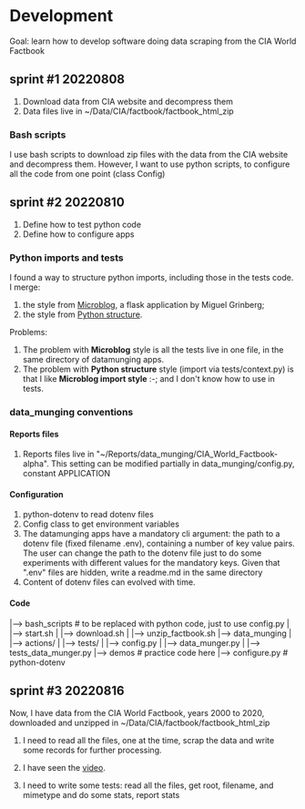 # Development

Goal: learn how to develop software doing data scraping from the CIA World Factbook

## sprint #1 20220808

1. Download data from CIA website and decompress them
2. Data files live in ~/Data/CIA/factbook/factbook_html_zip

### Bash scripts
I use bash scripts to download zip files with the data from the CIA website and decompress them. 
However, I want to use python scripts, to configure all the code from one point (class Config)


## sprint #2 20220810 

1. Define how to test python code
2. Define how to configure apps

### Python imports and tests
I found a way to structure python imports, including those in the tests code. 
I merge:
1. the style from [Microblog](https://github.com/miguelgrinberg/microblog), a flask application by Miguel Grinberg;
2. the style from  [Python structure](https://docs.python-guide.org/writing/structure/).

Problems:

1. The problem with **Microblog** style is all the tests live in one file, in the same directory of datamunging apps.
2. The problem with **Python structure** style (import via tests/context.py) is that I like **Microblog import style** :-; and I don't know how to use in tests.

### data_munging conventions

#### Reports files
1. Reports files live in "~/Reports/data_munging/CIA_World_Factbook-alpha". This setting can be modified partially in data_munging/config.py, constant APPLICATION

#### Configuration
1. python-dotenv to read dotenv files
2. Config class to get environment variables
3. The datamunging apps have a mandatory cli argument: the path to a dotenv file (fixed filename .env), containing a number of key value pairs. The user can change the path to the dotenv file just to do some experiments with different values for the mandatory keys. Given that ".env" files are hidden, write a readme.md in the same directory
4. Content of dotenv files can evolved with time.

#### Code
 |--> bash_scripts              # to be replaced with python code, just to use config.py
 |      |--> start.sh
 |      |--> download.sh
 |      |--> unzip_factbook.sh
 |--> data_munging
 |      |--> actions/
 |      |--> tests/
 |      |--> config.py
 |      |--> data_munger.py
 |      |--> tests_data_munger.py
 |--> demos                    # practice code here
        |--> configure.py      # python-dotenv


## sprint #3 20220816

Now, I have data from the CIA World Factbook, years 2000 to 2020, downloaded and unzipped in ~/Data/CIA/factbook/factbook_html_zip

1. I need to read all the files, one at the time, scrap the data and write some records for further processing.

2. I have seen the [video](https://www.youtube.com/watch?v=iCE1bDoit9Q). 

3. I need to write some tests: read all the files, get root, filename, and mimetype and do some stats, report stats
